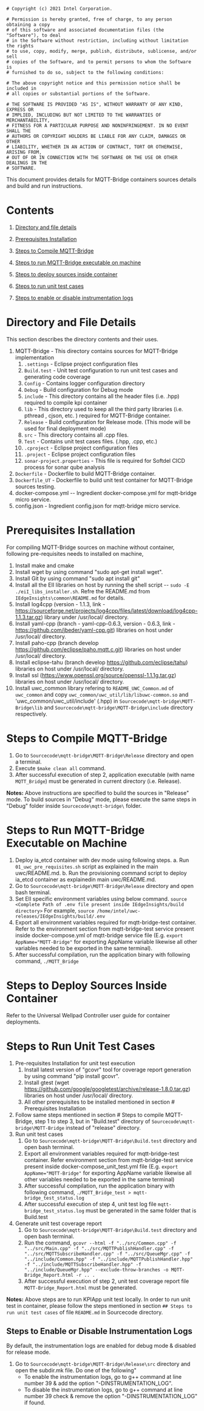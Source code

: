 ```
# Copyright (c) 2021 Intel Corporation.

# Permission is hereby granted, free of charge, to any person obtaining a copy
# of this software and associated documentation files (the "Software"), to deal
# in the Software without restriction, including without limitation the rights
# to use, copy, modify, merge, publish, distribute, sublicense, and/or sell
# copies of the Software, and to permit persons to whom the Software is
# furnished to do so, subject to the following conditions:

# The above copyright notice and this permission notice shall be included in
# all copies or substantial portions of the Software.

# THE SOFTWARE IS PROVIDED "AS IS", WITHOUT WARRANTY OF ANY KIND, EXPRESS OR
# IMPLIED, INCLUDING BUT NOT LIMITED TO THE WARRANTIES OF MERCHANTABILITY,
# FITNESS FOR A PARTICULAR PURPOSE AND NONINFRINGEMENT. IN NO EVENT SHALL THE
# AUTHORS OR COPYRIGHT HOLDERS BE LIABLE FOR ANY CLAIM, DAMAGES OR OTHER
# LIABILITY, WHETHER IN AN ACTION OF CONTRACT, TORT OR OTHERWISE, ARISING FROM,
# OUT OF OR IN CONNECTION WITH THE SOFTWARE OR THE USE OR OTHER DEALINGS IN THE
# SOFTWARE.
```

This document provides details for MQTT-Bridge containers sources details and build and run instructions.

# Contents

1. [Directory and file details](#directory-and-file-details)

2. [Prerequisites Installation](#prerequisites-installation)

3. [Steps to Compile MQTT-Bridge](#steps-to-compile-mqtt-bridge)

4. [Steps to run MQTT-Bridge executable on machine](#steps-to-run-mqtt-bridge-executable-on-machine)

5. [Steps to deploy sources inside container](#steps-to-deploy-sources-inside-container)

6. [Steps to run unit test cases](#steps-to-run-unit-test-cases)

7. [Steps to enable or disable instrumentation logs](#steps-to-enable-or-disable-instrumentation-logs)

# Directory and File Details

This section describes the directory contents and their uses.

1. MQTT-Bridge - This directory contains sources for MQTT-Bridge implementation 
	1. `.settings` - Eclipse project configuration files
	2. `Build.test` - Unit test configuration to run unit test cases and generating code coverage
	3. `Config` - Contains logger configuration directory
	4. `Debug` - Build configuration for Debug mode
	5. `include` - This directory contains all the header files (i.e. .hpp) required to compile kpi container
	6. `lib` - This directory used to keep all the third party libraries (i.e. pthread , cjson, etc. ) required for MQTT-Bridge container. 
	7. `Release` - Build configuration for Release mode. (This mode will be used for final deployment mode)
	8. `src` - This directory contains all .cpp files.
	9. `Test` - Contains unit test cases files. (.hpp, .cpp, etc.)
	10. `.cproject` - Eclipse project configuration files
	11. `.project` - Eclipse project configuration files
	12. `sonar-project.properties` - This file is required for Softdel CICD process for sonar qube analysis
2. `Dockerfile` - Dockerfile to build MQTT-Bridge container.
3. `Dockerfile_UT` - Dockerfile to build unit test container for MQTT-Bridge sources testing.
4. docker-compose.yml -- Ingredient docker-compose.yml for mqtt-bridge micro service.
5. config.json - Ingredient config.json for mqtt-bridge micro service.

# Prerequisites Installation

For compiling MQTT-Bridge sources on machine without container, following pre-requisites needs to installed on machine,
1. Install make and cmake
2. Install wget by using command "sudo apt-get install wget".
3. Install Git by using command "sudo apt install git"
4. Install all the EII libraries on host by running the shell script -- `sudo -E ./eiI_libs_installer.sh`. Refre the README.md from  `IEdgeInsights\common\README.md` for details.
5. Install log4cpp (version - 1.1.3, link - https://sourceforge.net/projects/log4cpp/files/latest/download/log4cpp-1.1.3.tar.gz) library under /usr/local/ directory.
6. Install yaml-cpp (branch - yaml-cpp-0.6.3, version - 0.6.3, link - https://github.com/jbeder/yaml-cpp.git) libraries on host under /usr/local/ directory.
7. Install paho-cpp (branch develop https://github.com/eclipse/paho.mqtt.c.git) libraries on host under /usr/local/ directory.
8. Install eclipse-tahu (branch develop https://github.com/eclipse/tahu) libraries on host under /usr/local/ directory.
9. Install ssl (https://www.openssl.org/source/openssl-1.1.1g.tar.gz) libraries on host under /usr/local/ directory.
10. Install uwc_common library refering to `README_UWC_Common.md` of `uwc_common` and copy `uwc_common/uwc_util/lib/libuwc-common.so` and 'uwc_common/uwc_util/include' (.hpp) in `Sourcecode\mqtt-bridge\MQTT-Bridge\lib` and `Sourcecode\mqtt-bridge\MQTT-Bridge\include` directory respectively.

# Steps to Compile MQTT-Bridge

1. Go to `Sourcecode\mqtt-bridge\MQTT-Bridge\Release` directory and open a terminal.
2. Execute `$make clean all` command.
3. After successful execution of step 2, application executable (with name `MQTT_Bridge`) must be generated in current directory (i.e. Release).

**Notes:** Above instructions are specified to build the sources in "Release" mode. To build sources in "Debug" mode, please execute the same steps in "Debug" folder inside `Sourcecode\mqtt-bridge\` folder.

# Steps to Run MQTT-Bridge Executable on Machine
1. Deploy ia_etcd container with dev mode using following steps. 
	a. Run `01_uwc_pre_requisites.sh` script as explained in the main uwc/README.md.
	b. Run the provisioning command script to deploy ia_etcd container as explainedin main uwc/README.md.
2. Go to `Sourcecode\mqtt-bridge\MQTT-Bridge\Release` directory and open bash terminal.
3. Set EII specific environment variables using below command.
	`source <Complete Path of .env file present inside IEdgeInsights/build directory>`
	For example, `source /home/intel/uwc-releases/IEdgeInsights/build/.env`
4. Export all environment variables required for mqtt-bridge-test container. Refer to the environment section from mqtt-bridge-test service present inside docker-compose.yml of mqtt-bridge service file (E.g. `export AppName="MQTT-Bridge"` for exporting AppName variable likewise all other variables needed to be exported in the same terminal). 
5. After successful compilation, run the application binary with following command,
	`./MQTT_Bridge`

# Steps to Deploy Sources Inside Container

Refer to the Universal Wellpad Controller user guide for container deployments.

# Steps to Run Unit Test Cases
1. Pre-requisites Installation for unit test execution
    1. Install latest version of "gcovr" tool for coverage report generation by using command "pip install gcovr".
    2. Install gtest (wget https://github.com/google/googletest/archive/release-1.8.0.tar.gz) libraries on host under /usr/local/ directory.
    3. All other prerequisites to be installed mentioned in section # Prerequisites Installation
2. Follow same steps mentioned in section # Steps to compile MQTT-Bridge, step 1 to step 3, but in "Build.test" directory of `Sourcecode\mqtt-bridge\MQTT-Bridge` instead of "release" directory.
3. Run unit test cases
    1. Go to `Sourcecode\mqtt-bridge\MQTT-Bridge\Build.test` directory and open bash terminal.
    2. Export all environment variables required for mqtt-bridge-test container. Refer environment section from mqtt-bridge-test service present inside docker-compose_unit_test.yml file (E.g. `export AppName="MQTT-Bridge"` for exporting AppName variable likewise all other variables needed to be exported in the same terminal) 
    3. After successful compilation, run the application binary with following command,
    `./MQTT_Bridge_test > mqtt-bridge_test_status.log` 
    4. After successful execution of step 4, unit test log file `mqtt-bridge_test_status.log` must be generated in the same folder that is Build.test
4. Generate unit test coverage report
    1. Go to `Sourcecode\mqtt-bridge\MQTT-Bridge\Build.test` directory and open bash terminal.
    2. Run the command,
        `gcovr --html -f "../src/Common.cpp" -f "../src/Main.cpp" -f "../src/MQTTPublishHandler.cpp" -f "../src/MQTTSubscribeHandler.cpp" -f "../src/QueueMgr.cpp" -f "../include/Common.hpp" -f "../include/MQTTPublishHandler.hpp" -f "../include/MQTTSubscribeHandler.hpp" -f "../include/QueueMgr.hpp" --exclude-throw-branches -o MQTT-Bridge_Report.html -r .. .`
    3. After successful execution of step 2, unit test coverage report file `MQTT-Bridge_Report.html` must be generated.


**Notes:** Above steps are to run KPIApp unit test locally. In order to run unit test in container, please follow the steps mentioned in section `## Steps to run unit test cases` of file `README.md` in Sourcecode directory. 

## Steps to Enable or Disable Instrumentation Logs

By default, the instrumentation logs are enabled for debug mode & disabled for release mode. 

1. Go to `Sourcecode\mqtt-bridge\MQTT-Bridge\Release\src` directory and open the subdir.mk file. Do one of the following"
	* To enable the instrumentation logs, go to g++ command at line number 39 & add the option "-DINSTRUMENTATION_LOG".
	* To disable the instrumentation logs, go to g++ command at line number 39 check & remove the option "-DINSTRUMENTATION_LOG" if found.

